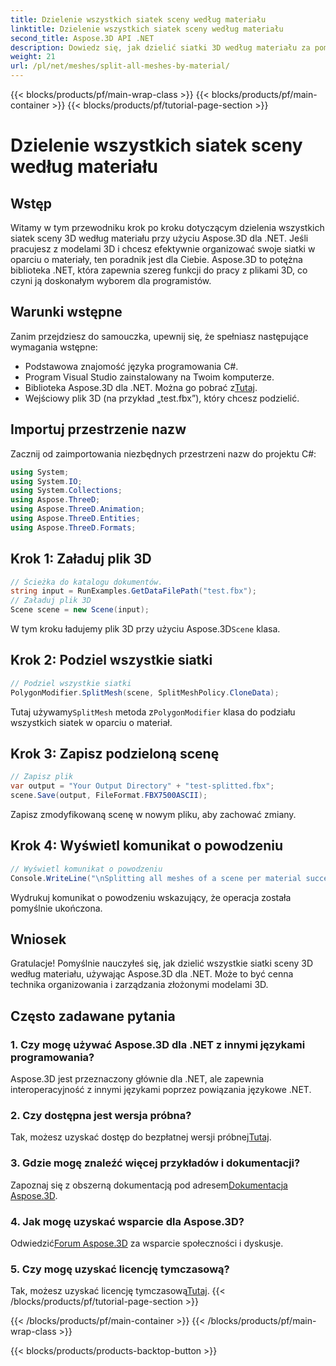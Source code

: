 ```yaml
---
title: Dzielenie wszystkich siatek sceny według materiału
linktitle: Dzielenie wszystkich siatek sceny według materiału
second_title: Aspose.3D API .NET
description: Dowiedz się, jak dzielić siatki 3D według materiału za pomocą Aspose.3D dla .NET. Postępuj zgodnie z naszym przewodnikiem krok po kroku, aby efektywnie organizować modele 3D i zarządzać nimi.
weight: 21
url: /pl/net/meshes/split-all-meshes-by-material/
---
```


{{< blocks/products/pf/main-wrap-class >}}
{{< blocks/products/pf/main-container >}}
{{< blocks/products/pf/tutorial-page-section >}}

# Dzielenie wszystkich siatek sceny według materiału

## Wstęp
Witamy w tym przewodniku krok po kroku dotyczącym dzielenia wszystkich siatek sceny 3D według materiału przy użyciu Aspose.3D dla .NET. Jeśli pracujesz z modelami 3D i chcesz efektywnie organizować swoje siatki w oparciu o materiały, ten poradnik jest dla Ciebie. Aspose.3D to potężna biblioteka .NET, która zapewnia szereg funkcji do pracy z plikami 3D, co czyni ją doskonałym wyborem dla programistów.
## Warunki wstępne
Zanim przejdziesz do samouczka, upewnij się, że spełniasz następujące wymagania wstępne:
- Podstawowa znajomość języka programowania C#.
- Program Visual Studio zainstalowany na Twoim komputerze.
-  Biblioteka Aspose.3D dla .NET. Można go pobrać z[Tutaj](https://releases.aspose.com/3d/net/).
- Wejściowy plik 3D (na przykład „test.fbx”), który chcesz podzielić.
## Importuj przestrzenie nazw
Zacznij od zaimportowania niezbędnych przestrzeni nazw do projektu C#:
```csharp
using System;
using System.IO;
using System.Collections;
using Aspose.ThreeD;
using Aspose.ThreeD.Animation;
using Aspose.ThreeD.Entities;
using Aspose.ThreeD.Formats;
```
## Krok 1: Załaduj plik 3D
```csharp
// Ścieżka do katalogu dokumentów.
string input = RunExamples.GetDataFilePath("test.fbx");
// Załaduj plik 3D
Scene scene = new Scene(input);
```
 W tym kroku ładujemy plik 3D przy użyciu Aspose.3D`Scene` klasa.
## Krok 2: Podziel wszystkie siatki
```csharp
// Podziel wszystkie siatki
PolygonModifier.SplitMesh(scene, SplitMeshPolicy.CloneData);
```
 Tutaj używamy`SplitMesh` metoda z`PolygonModifier` klasa do podziału wszystkich siatek w oparciu o materiał.
## Krok 3: Zapisz podzieloną scenę
```csharp
// Zapisz plik
var output = "Your Output Directory" + "test-splitted.fbx";
scene.Save(output, FileFormat.FBX7500ASCII);
```
Zapisz zmodyfikowaną scenę w nowym pliku, aby zachować zmiany.
## Krok 4: Wyświetl komunikat o powodzeniu
```csharp
// Wyświetl komunikat o powodzeniu
Console.WriteLine("\nSplitting all meshes of a scene per material successfully.\nFile saved at " + output);
```
Wydrukuj komunikat o powodzeniu wskazujący, że operacja została pomyślnie ukończona.
## Wniosek
Gratulacje! Pomyślnie nauczyłeś się, jak dzielić wszystkie siatki sceny 3D według materiału, używając Aspose.3D dla .NET. Może to być cenna technika organizowania i zarządzania złożonymi modelami 3D.
## Często zadawane pytania
### 1. Czy mogę używać Aspose.3D dla .NET z innymi językami programowania?
Aspose.3D jest przeznaczony głównie dla .NET, ale zapewnia interoperacyjność z innymi językami poprzez powiązania językowe .NET.
### 2. Czy dostępna jest wersja próbna?
 Tak, możesz uzyskać dostęp do bezpłatnej wersji próbnej[Tutaj](https://releases.aspose.com/).
### 3. Gdzie mogę znaleźć więcej przykładów i dokumentacji?
 Zapoznaj się z obszerną dokumentacją pod adresem[Dokumentacja Aspose.3D](https://reference.aspose.com/3d/net/).
### 4. Jak mogę uzyskać wsparcie dla Aspose.3D?
 Odwiedzić[Forum Aspose.3D](https://forum.aspose.com/c/3d/18) za wsparcie społeczności i dyskusje.
### 5. Czy mogę uzyskać licencję tymczasową?
 Tak, możesz uzyskać licencję tymczasową[Tutaj](https://purchase.aspose.com/temporary-license/).
{{< /blocks/products/pf/tutorial-page-section >}}

{{< /blocks/products/pf/main-container >}}
{{< /blocks/products/pf/main-wrap-class >}}

{{< blocks/products/products-backtop-button >}}
